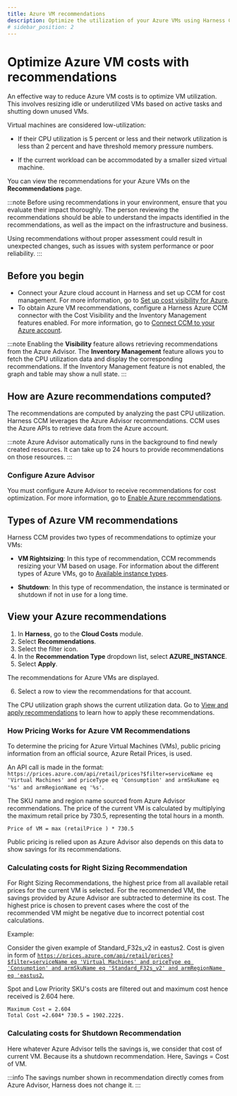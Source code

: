 ```yaml
---
title: Azure VM recommendations
description: Optimize the utilization of your Azure VMs using Harness CCM recommendations.
# sidebar_position: 2
---
```


# Optimize Azure VM costs with recommendations

An effective way to reduce Azure VM costs is to optimize VM utilization. This involves resizing idle or underutilized VMs based on active tasks and shutting down unused VMs.

Virtual machines are considered low-utilization:

* If their CPU utilization is 5 percent or less and their network utilization is less than 2 percent and have threshold memory pressure numbers.

* If the current workload can be accommodated by a smaller sized virtual machine.

You can view the recommendations for your Azure VMs on the **Recommendations** page. 

:::note
Before using recommendations in your environment, ensure that you evaluate their impact thoroughly. The person reviewing the recommendations should be able to understand the impacts identified in the recommendations, as well as the impact on the infrastructure and business.

Using recommendations without proper assessment could result in unexpected changes, such as issues with system performance or poor reliability.
:::

## Before you begin

* Connect your Azure cloud account in Harness and set up CCM for cost management. For more information, go to [Set up cost visibility for Azure](../../get-started/onboarding-guide/set-up-cost-visibility-for-azure.md).
* To obtain Azure VM recommendations, configure a Harness Azure CCM connector with the Cost Visibility and the Inventory Management features enabled. For more information, go to [Connect CCM to your Azure account](../../get-started/onboarding-guide/set-up-cost-visibility-for-azure.md#connect-ccm-to-your-azure-account).
  
:::note
Enabling the **Visibility** feature allows retrieving recommendations from the Azure Advisor. The **Inventory Management** feature allows you to fetch the CPU utilization data and display the corresponding recommendations. If the Inventory Management feature is not enabled, the graph and table may show a null state.
:::

## How are Azure recommendations computed?

The recommendations are computed by analyzing the past CPU utilization. Harness CCM leverages the Azure Advisor recommendations. CCM uses the Azure APIs to retrieve data from the Azure account.

:::note
Azure Advisor automatically runs in the background to find newly created resources. It can take up to 24 hours to provide recommendations on those resources.
:::

### Configure Azure Advisor

You must configure Azure Advisor to receive recommendations for cost optimization. For more information, go to [Enable Azure recommendations](../../get-started/onboarding-guide/set-up-cost-visibility-for-azure.md#enable-azure-recommendations).

## Types of Azure VM recommendations

Harness CCM provides two types of recommendations to optimize your VMs:

* **VM Rightsizing**: In this type of recommendation, CCM recommends resizing your VM based on usage. For information about the different types of Azure VMs, go to [Available instance types](https://learn.microsoft.com/en-us/azure/virtual-machines/sizes). 

* **Shutdown**: In this type of recommendation, the instance is terminated or shutdown if not in use for a long time.  
  
## View your Azure recommendations

1. In **Harness**, go to the **Cloud Costs** module.
2. Select **Recommendations**.
3. Select the filter icon.
4. In the **Recommendation Type** dropdown list, select **AZURE_INSTANCE**.
5. Select **Apply**. 

  The recommendations for Azure VMs are displayed. 

6. Select a row to view the recommendations for that account.  
    
The CPU utilization graph shows the current utilization data. Go to [View and apply recommendations](/docs/cloud-cost-management/use-ccm-cost-optimization/ccm-recommendations/azure-vm) to learn how to apply these recommendations.

### How Pricing Works for Azure VM Recommendations

To determine the pricing for Azure Virtual Machines (VMs), public pricing information from an official source, Azure Retail Prices, is used.

An API call is made in the format: `https://prices.azure.com/api/retail/prices?$filter=serviceName eq 'Virtual Machines' and priceType eq 'Consumption' and armSkuName eq '%s' and armRegionName eq '%s'`.

The SKU name and region name sourced from Azure Advisor recommendations. The price of the current VM is calculated by multiplying the maximum retail price by 730.5, representing the total hours in a month.

`Price of VM = max (retailPrice ) * 730.5`

Public pricing is relied upon as Azure Advisor also depends on this data to show savings for its recommendations.

### Calculating costs for Right Sizing Recommendation

For Right Sizing Recommendations, the highest price from all available retail prices for the current VM is selected. For the recommended VM, the savings provided by Azure Advisor are subtracted to determine its cost. The highest price is chosen to prevent cases where the cost of the recommended VM might be negative due to incorrect potential cost calculations.

Example:

Consider the given example of Standard_F32s_v2 in eastus2. Cost is given in form of [`https://prices.azure.com/api/retail/prices?$filter=serviceName eq 'Virtual Machines' and priceType eq 'Consumption' and armSkuName eq 'Standard_F32s_v2' and armRegionName eq 'eastus2`.](https://prices.azure.com/api/retail/prices?$filter=serviceName%20eq%20%27Virtual%20Machines%27%20and%20priceType%20eq%20%27Consumption%27%20and%20armSkuName%20eq%20%27Standard_F32s_v2%27%20and%20armRegionName%20eq%20%27eastus2%27)

Spot and Low Priority SKU's costs are filtered out and maximum cost hence received is 2.604 here.
```
Maximum Cost = 2.604
Total Cost =2.604* 730.5 = 1902.222$.
```

### Calculating costs for Shutdown Recommendation
Here whatever Azure Advisor tells the savings is, we consider that cost of current VM. Because its a shutdown recommendation. Here, Savings = Cost of VM.

:::info
The savings number shown in recommendation directly comes from Azure Advisor, Harness does not change it. 
:::

